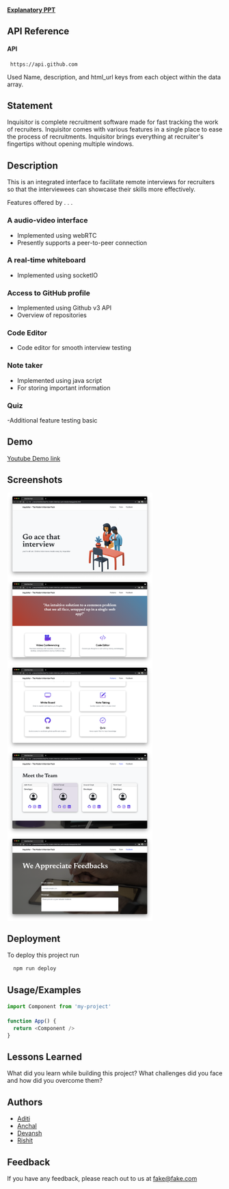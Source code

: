 <!-- https://drive.google.com/file/d/1Azi0iXNcNeJnfC9939gOujgtStBqEQC6/view?usp=sharing -->
<a href="https://drive.google.com/file/d/1Azi0iXNcNeJnfC9939gOujgtStBqEQC6/view?usp=sharing"><b>Explanatory PPT</b></a>
## API Reference

#### API

```http
 https://api.github.com
```


 Used Name, description, and html_url keys from each object within the data array.

## Statement
Inquisitor is complete recruitment software made for fast tracking the work of recruiters. Inquisitor comes with various features in a single place to ease the process of recruitments. Inquisitor brings everything at recruiter's fingertips without opening multiple windows.
## Description
This is an integrated interface to facilitate remote interviews for recruiters so that the interviewees can showcase their skills more effectively.


Features offered by . . .

### A audio-video interface ###
- Implemented using webRTC
- Presently supports a peer-to-peer connection

### A real-time whiteboard ###
- Implemented using socketIO

### Access to GitHub profile ##
- Implemented using Github v3 API
- Overview of repositories 
    
### Code Editor ###
- Code editor for smooth interview testing

### Note taker ##
- Implemented using java script 
- For storing important information

### Quiz ##
-Additional feature testing basic 

 
## Demo

<a href="https://youtu.be/eE0R33IwK34">Youtube Demo link</a>

  
## Screenshots

<img src="images_/1.png" height="200px" width="340px" align="middle"></img><br>
<img src="images_/2.png" height="200px" width="340px" align="middle"></img><br>
<img src="images_/3.png" height="200px" width="340px" align="middle"></img><br>
<img src="images_/4.png" height="200px" width="340px" align="middle"></img><br>
<img src="images_/5.png" height="200px" width="340px" align="middle"></img><br>


  
## Deployment

To deploy this project run

```bash
  npm run deploy
```

  
  
## Usage/Examples

```javascript
import Component from 'my-project'

function App() {
  return <Component />
}
```

  
## Lessons Learned

What did you learn while building this project? What challenges did you face and how did you overcome them?

  

## Authors

- [Aditi ](https://github.com/Adi-khatri)
- [Anchal ](https://github.com/Anchal1226)
- [Devansh ](https://github.com/devanshpratapsingh)
- [Rishit ](github.com/rishitsaraf)


  
## Feedback

If you have any feedback, please reach out to us at fake@fake.com



